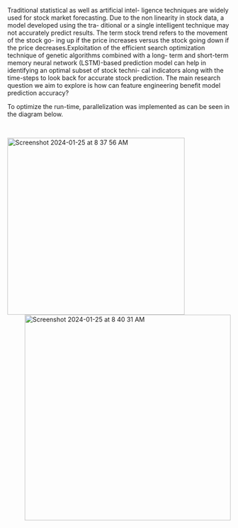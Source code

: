 Traditional statistical as well as artificial intel-
ligence techniques are widely used for stock
market forecasting. Due to the non linearity
in stock data, a model developed using the tra-
ditional or a single intelligent technique may
not accurately predict results. The term stock
trend refers to the movement of the stock go-
ing up if the price increases versus the stock
going down if the price decreases.Exploitation
of the efficient search optimization technique
of genetic algorithms combined with a long-
term and short-term memory neural network
(LSTM)-based prediction model can help in
identifying an optimal subset of stock techni-
cal indicators along with the time-steps to look
back for accurate stock prediction. The main
research question we aim to explore is how can
feature engineering benefit model prediction accuracy?

To optimize the run-time, parallelization was implemented as can be seen in the diagram below.


</br>

<p float="left">
 <img  width="400" alt="Screenshot 2024-01-25 at 8 37 56 AM" src="https://github.com/guptaru1/StockPrediction/assets/50961619/ffc507ef-742d-4eff-8ae1-9b7005d684f3">
  <img align="right" left = "100px" width="465" alt="Screenshot 2024-01-25 at 8 40 31 AM" src="https://github.com/guptaru1/StockPrediction/assets/50961619/7b846a6c-6904-4d12-8405-4ae7be0d730d">
</p>

